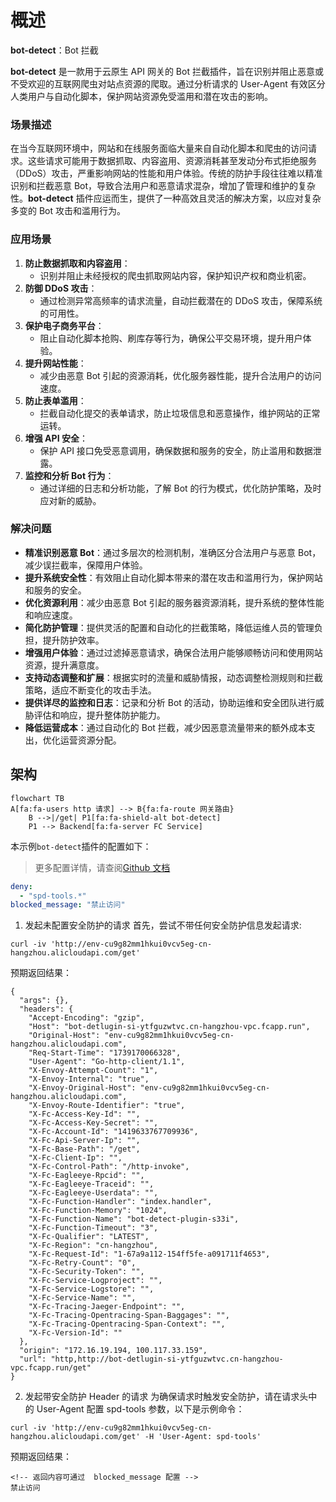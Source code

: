 # 概述

**bot-detect**：Bot 拦截

**bot-detect** 是一款用于云原生 API 网关的 Bot 拦截插件，旨在识别并阻止恶意或不受欢迎的互联网爬虫对站点资源的爬取。通过分析请求的 User-Agent 有效区分人类用户与自动化脚本，保护网站资源免受滥用和潜在攻击的影响。

### 场景描述

在当今互联网环境中，网站和在线服务面临大量来自自动化脚本和爬虫的访问请求。这些请求可能用于数据抓取、内容盗用、资源消耗甚至发动分布式拒绝服务（DDoS）攻击，严重影响网站的性能和用户体验。传统的防护手段往往难以精准识别和拦截恶意 Bot，导致合法用户和恶意请求混杂，增加了管理和维护的复杂性。**bot-detect** 插件应运而生，提供了一种高效且灵活的解决方案，以应对复杂多变的 Bot 攻击和滥用行为。

### 应用场景

1. **防止数据抓取和内容盗用**：
   - 识别并阻止未经授权的爬虫抓取网站内容，保护知识产权和商业机密。
2. **防御 DDoS 攻击**：
   - 通过检测异常高频率的请求流量，自动拦截潜在的 DDoS 攻击，保障系统的可用性。
3. **保护电子商务平台**：
   - 阻止自动化脚本抢购、刷库存等行为，确保公平交易环境，提升用户体验。
4. **提升网站性能**：
   - 减少由恶意 Bot 引起的资源消耗，优化服务器性能，提升合法用户的访问速度。
5. **防止表单滥用**：
   - 拦截自动化提交的表单请求，防止垃圾信息和恶意操作，维护网站的正常运转。
6. **增强 API 安全**：
   - 保护 API 接口免受恶意调用，确保数据和服务的安全，防止滥用和数据泄露。
7. **监控和分析 Bot 行为**：
   - 通过详细的日志和分析功能，了解 Bot 的行为模式，优化防护策略，及时应对新的威胁。

### 解决问题

- **精准识别恶意 Bot**：通过多层次的检测机制，准确区分合法用户与恶意 Bot，减少误拦截率，保障用户体验。
- **提升系统安全性**：有效阻止自动化脚本带来的潜在攻击和滥用行为，保护网站和服务的安全。
- **优化资源利用**：减少由恶意 Bot 引起的服务器资源消耗，提升系统的整体性能和响应速度。
- **简化防护管理**：提供灵活的配置和自动化的拦截策略，降低运维人员的管理负担，提升防护效率。
- **增强用户体验**：通过过滤掉恶意请求，确保合法用户能够顺畅访问和使用网站资源，提升满意度。
- **支持动态调整和扩展**：根据实时的流量和威胁情报，动态调整检测规则和拦截策略，适应不断变化的攻击手法。
- **提供详尽的监控和日志**：记录和分析 Bot 的活动，协助运维和安全团队进行威胁评估和响应，提升整体防护能力。
- **降低运营成本**：通过自动化的 Bot 拦截，减少因恶意流量带来的额外成本支出，优化运营资源分配。

## 架构

```mermaid
flowchart TB
A[fa:fa-users http 请求] --> B{fa:fa-route 网关路由}
	B -->|/get| P1[fa:fa-shield-alt bot-detect]
	P1 --> Backend[fa:fa-server FC Service]
```

本示例`bot-detect`插件的配置如下：

> 更多配置详情，请查阅[Github 文档](https://github.com/alibaba/higress/blob/main/plugins/wasm-go/extensions/bot-detect/README.md)

```yaml
deny:
  - "spd-tools.*"
blocked_message: "禁止访问"
```

1. 发起未配置安全防护的请求
   首先，尝试不带任何安全防护信息发起请求:

```
curl -iv 'http://env-cu9g82mm1hkui0vcv5eg-cn-hangzhou.alicloudapi.com/get'
```

预期返回结果：

```
{
  "args": {},
  "headers": {
    "Accept-Encoding": "gzip",
    "Host": "bot-detlugin-si-ytfguzwtvc.cn-hangzhou-vpc.fcapp.run",
    "Original-Host": "env-cu9g82mm1hkui0vcv5eg-cn-hangzhou.alicloudapi.com",
    "Req-Start-Time": "1739170066328",
    "User-Agent": "Go-http-client/1.1",
    "X-Envoy-Attempt-Count": "1",
    "X-Envoy-Internal": "true",
    "X-Envoy-Original-Host": "env-cu9g82mm1hkui0vcv5eg-cn-hangzhou.alicloudapi.com",
    "X-Envoy-Route-Identifier": "true",
    "X-Fc-Access-Key-Id": "",
    "X-Fc-Access-Key-Secret": "",
    "X-Fc-Account-Id": "1419633767709936",
    "X-Fc-Api-Server-Ip": "",
    "X-Fc-Base-Path": "/get",
    "X-Fc-Client-Ip": "",
    "X-Fc-Control-Path": "/http-invoke",
    "X-Fc-Eagleeye-Rpcid": "",
    "X-Fc-Eagleeye-Traceid": "",
    "X-Fc-Eagleeye-Userdata": "",
    "X-Fc-Function-Handler": "index.handler",
    "X-Fc-Function-Memory": "1024",
    "X-Fc-Function-Name": "bot-detect-plugin-s33i",
    "X-Fc-Function-Timeout": "3",
    "X-Fc-Qualifier": "LATEST",
    "X-Fc-Region": "cn-hangzhou",
    "X-Fc-Request-Id": "1-67a9a112-154ff5fe-a091711f4653",
    "X-Fc-Retry-Count": "0",
    "X-Fc-Security-Token": "",
    "X-Fc-Service-Logproject": "",
    "X-Fc-Service-Logstore": "",
    "X-Fc-Service-Name": "",
    "X-Fc-Tracing-Jaeger-Endpoint": "",
    "X-Fc-Tracing-Opentracing-Span-Baggages": "",
    "X-Fc-Tracing-Opentracing-Span-Context": "",
    "X-Fc-Version-Id": ""
  },
  "origin": "172.16.19.194, 100.117.33.159",
  "url": "http,http://bot-detlugin-si-ytfguzwtvc.cn-hangzhou-vpc.fcapp.run/get"
}
```

2. 发起带安全防护 Header 的请求
   为确保请求时触发安全防护，请在请求头中的 User-Agent 配置 spd-tools 参数，以下是示例命令：

```
curl -iv 'http://env-cu9g82mm1hkui0vcv5eg-cn-hangzhou.alicloudapi.com/get' -H 'User-Agent: spd-tools'
```

预期返回结果：

```
<!-- 返回内容可通过  blocked_message 配置 -->
禁止访问
```

